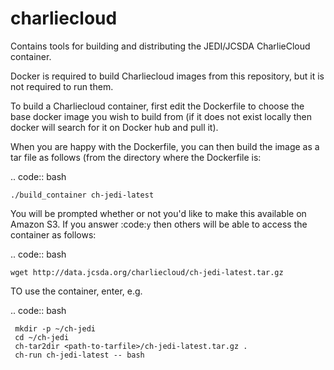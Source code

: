 # charliecloud
Contains tools for building and distributing the JEDI/JCSDA CharlieCloud container.

Docker is required to build Charliecloud images from this repository, but it is not required to run them.

To build a Charliecloud container, first edit the Dockerfile to choose the base docker image you wish to build from (if it does not exist locally then docker will search for it on Docker hub and pull it).

When you are happy with the Dockerfile, you can then build the image as a tar file as follows (from the directory where the Dockerfile is:

.. code:: bash
   
    ./build_container ch-jedi-latest
    
You will be prompted whether or not you'd like to make this available on Amazon S3.  If you answer :code:`y` then others will be able to access the container as follows:

.. code:: bash

    wget http://data.jcsda.org/charliecloud/ch-jedi-latest.tar.gz
    
TO use the container, enter, e.g.
 
.. code:: bash
 
     mkdir -p ~/ch-jedi
     cd ~/ch-jedi
     ch-tar2dir <path-to-tarfile>/ch-jedi-latest.tar.gz .
     ch-run ch-jedi-latest -- bash
